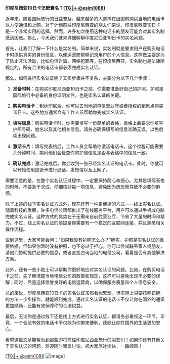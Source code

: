 **印度尼西亚10日卡怎麽實名？[[TG💪+ @esim1088](https://t.me/s/esim1088)]**

近年来，随着国际旅行的日益普及，越来越多的人选择在出国前购买当地的电话卡以方便通讯和上网。对于计划前往印度尼西亚的朋友们来说，印度尼西亚10日卡是一个非常实用的选择。然而，许多初次使用这种电话卡的朋友可能会对其实名制感到困惑。那么，今天我们就来详细聊聊印度尼西亚10日卡的实名问题。

首先，让我们了解一下什么是实名制。简单来说，实名制就是要求用户在购买电话卡时提供真实的身份信息，以便运营商能够记录用户的个人信息。这样做主要是为了防止非法活动，比如电信诈骗、网络犯罪等。在印度尼西亚，实名制也是法律所规定的，所有合法的电话卡都必须完成实名认证。

那么，如何进行实名认证呢？其实步骤并不复杂，主要分为以下几个步骤：

1. **准备材料**：在购买印度尼西亚10日卡之前，你需要准备好自己的护照。护照是国际旅行中必备的身份证明文件，也是实名认证的关键。

2. **购买电话卡**：到达印尼后，你可以去当地的电信营业厅或者授权的销售点购买10日卡。这些地方通常会有工作人员帮助你完成实名认证。

3. **填写信息**：购买电话卡时，你需要填写一份简单的表格，表格上会要求你填写护照号码、姓名以及其他相关信息。请务必确保填写的信息准确无误，以免后续出现问题。

4. **激活卡片**：填写完表格后，工作人员会帮助你激活电话卡。这个过程可能需要几分钟时间，期间他们会检查你的护照信息是否与表格中的信息一致。

5. **确认完成**：激活完成后，你会收到一张已经实名认证的电话卡。此时，你就可以开始使用这张卡进行通话、发短信以及上网了。

需要注意的是，在整个实名认证过程中，一定要保持耐心和细心。尤其是填写表格的时候，不要急于求成，仔细核对每一项信息，避免因为疏忽而导致不必要的麻烦。

除了上述的线下实名认证方式外，现在还有一种更便捷的方式——线上实名认证。随着科技的发展，许多电信公司都推出了在线服务平台，用户可以通过手机或电脑完成实名认证。这种方式的优势在于无需亲自前往营业厅，节省了大量的时间和精力。不过，线上实名认证的前提是你需要有一个稳定的互联网连接，并且熟悉相关操作流程。

说到这里，大家可能会问：“如果我没有护照怎么办？”确实，护照是实名认证的重要依据，但如果你暂时没有护照，也不必过于担心。你可以尝试联系家人或朋友，请他们协助提供必要的信息，或者直接咨询当地的电信公司，看看是否有其他解决方案。

此外，还有一些小贴士可以帮助你更好地应对实名认证的问题。比如，在购买电话卡之前，先了解清楚当地电信公司的政策和规定，这样可以避免出现不必要的误解；同时，尽量选择信誉良好的电信运营商，以确保服务质量和个人信息安全。

总的来说，印度尼西亚10日卡的实名认证虽然看似繁琐，但实际上只要按照正确的方法一步步操作，就能顺利完成。通过实名认证的电话卡不仅让你在国外的通讯更加顺畅，还能有效保障你的合法权益。

最后，无论你是通过线下还是线上方式进行实名认证，都请务必重视这一环节。毕竟，一个合法有效的电话卡不仅能为你带来便利，还能让你在国外的生活更加安心。

希望这篇文章能帮助到那些即将前往印度尼西亚旅行的朋友们！如果你还有其他关于实名认证的问题，欢迎随时留言讨论。祝大家旅途愉快，一路顺风！

[[TG💪+ @esim1088](https://t.me/s/esim1088) ![Image](https://i.postimg.cc/4NQfJmqS/Snipaste-2025-05-13-00-14-12.png)]